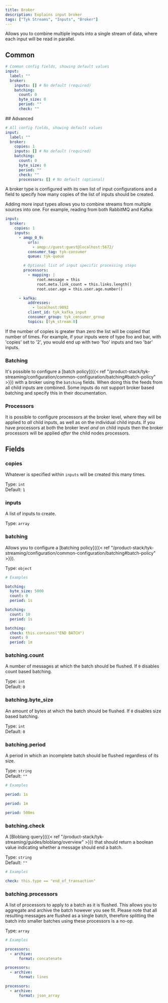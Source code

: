 ```yaml
---
title: Broker
description: Explains input broker
tags: ["Tyk Streams", "Inputs", "Broker"]
---
```


Allows you to combine multiple inputs into a single stream of data, where each input will be read in parallel.

## Common

```yml
# Common config fields, showing default values
input:
  label: ""
  broker:
    inputs: [] # No default (required)
    batching:
      count: 0
      byte_size: 0
      period: ""
      check: ""
```

## Advanced

```yml
# All config fields, showing default values
input:
  label: ""
  broker:
    copies: 1
    inputs: [] # No default (required)
    batching:
      count: 0
      byte_size: 0
      period: ""
      check: ""
      processors: [] # No default (optional)
```

A broker type is configured with its own list of input configurations and a field to specify how many copies of the list of inputs should be created.

Adding more input types allows you to combine streams from multiple sources into one. For example, reading from both RabbitMQ and Kafka:

```yaml
input:
  broker:
    copies: 1
    inputs:
      - amqp_0_9:
          urls:
            - amqp://guest:guest@localhost:5672/
          consumer_tag: tyk-consumer
          queue: tyk-queue

        # Optional list of input specific processing steps
        processors:
          - mapping: |
              root.message = this
              root.meta.link_count = this.links.length()
              root.user.age = this.user.age.number()

      - kafka:
          addresses:
            - localhost:9092
          client_id: tyk_kafka_input
          consumer_group: tyk_consumer_group
          topics: [tyk_stream:0]
```

If the number of copies is greater than zero the list will be copied that number of times. For example, if your inputs were of type foo and bar, with 'copies' set to '2', you would end up with two 'foo' inputs and two 'bar' inputs.

### Batching

It's possible to configure a [batch policy]({{< ref "/product-stack/tyk-streaming/configuration/common-configuration/batching#batch-policy" >}}) with a broker using the `batching` fields. When doing this the feeds from all child inputs are combined. Some inputs do not support broker based batching and specify this in their documentation.

### Processors

It is possible to configure processors at the broker level, where they will be applied to _all_ child inputs, as well as on the individual child inputs. If you have processors at both the broker level _and_ on child inputs then the broker processors will be applied _after_ the child nodes processors.

## Fields

### copies

Whatever is specified within `inputs` will be created this many times.

Type: `int`  
Default: `1`

### inputs

A list of inputs to create.

Type: `array`

### batching

Allows you to configure a [batching policy]({{< ref "/product-stack/tyk-streaming/configuration/common-configuration/batching#batch-policy" >}}).

Type: `object`

```yml
# Examples

batching:
  byte_size: 5000
  count: 0
  period: 1s

batching:
  count: 10
  period: 1s

batching:
  check: this.contains("END BATCH")
  count: 0
  period: 1m
```

### batching.count

A number of messages at which the batch should be flushed. If `0` disables count based batching.

Type: `int`  
Default: `0`

### batching.byte_size

An amount of bytes at which the batch should be flushed. If `0` disables size based batching.

Type: `int`  
Default: `0`

### batching.period

A period in which an incomplete batch should be flushed regardless of its size.

Type: `string`  
Default: `""`

```yml
# Examples

period: 1s

period: 1m

period: 500ms
```

### batching.check

A [Bloblang query]({{< ref "/product-stack/tyk-streaming/guides/bloblang/overview" >}}) that should return a boolean value indicating whether a message should end a batch.

Type: `string`  
Default: `""`

```yml
# Examples

check: this.type == "end_of_transaction"
```

### batching.processors

A list of processors to apply to a batch as it is flushed. This allows you to aggregate and archive the batch however you see fit. Please note that all resulting messages are flushed as a single batch, therefore splitting the batch into smaller batches using these processors is a no-op.

Type: `array`

```yml
# Examples

processors:
  - archive:
      format: concatenate

processors:
  - archive:
      format: lines

processors:
  - archive:
      format: json_array
```
